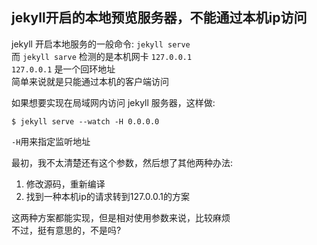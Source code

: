 
## jekyll开启的本地预览服务器，不能通过本机ip访问  

jekyll 开启本地服务的一般命令: `jekyll serve`  
而 `jekyll sarve` 检测的是本机网卡 `127.0.0.1`  
`127.0.0.1` 是一个回环地址  
简单来说就是只能通过本机的客户端访问  

如果想要实现在局域网内访问 jekyll 服务器，这样做:  

	$ jekyll serve --watch -H 0.0.0.0

`-H`用来指定监听地址  

最初，我不太清楚还有这个参数，然后想了其他两种办法:  

1. 修改源码，重新编译  
2. 找到一种本机ip的请求转到127.0.0.1的方案  

这两种方案都能实现，但是相对使用参数来说，比较麻烦  
不过，挺有意思的，不是吗?  


